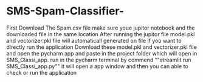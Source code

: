 # SMS-Spam-Classifier-

First Download The Spam.csv file make sure youe jupitor notebook and the downloaded file in the same location After running the jupitor file model.pkl and vectorizer.pkl file will automaticall generated on file if you want to directly run the application Download these model.pkl and vectorizer.pkl file and open the pycharm app and paste in the project folder which will open in SMS_Classi_app. run in the pycharm terminal by commend ""streamlit run SMS_Classi_app.py"" it will open a app window and then you can able to check or run the application
